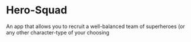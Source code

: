 # Hero-Squad
An app that allows you to recruit a well-balanced team of superheroes (or any other character-type of your choosing
